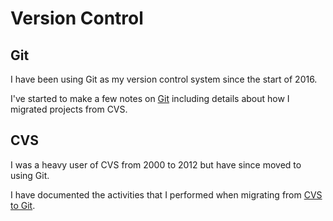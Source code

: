 # Version Control

## Git

I have been using Git as my version control system since the start of 2016.

I've started to make a few notes on [Git](Git/README.md) including details about how I migrated projects from CVS.



## CVS

I was a heavy user of CVS from 2000 to 2012 but have since moved to using Git.

I have documented the activities that I performed when migrating from [CVS to Git](CVS2Git.md).

